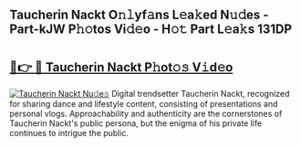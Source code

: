 ## Taucherin Nackt O𝚗𝚕yf𝚊ns L𝚎a𝚔ed N𝚞𝚍es - Part-kJW P𝚑𝚘tos Vi𝚍𝚎o - H𝚘𝚝 Part L𝚎a𝚔s 131DP

# <h2><a href="http://kfd5dh.oniu.top/?m=Taucherin+Nackt">🔗👉 🔴 Taucherin Nackt P𝚑ot𝚘𝚜 V𝚒d𝚎o</a></h2>

[![Taucherin Nackt Nu𝚍e𝚜](https://i.imgur.com/0qMVB7G.gif)](http://kfd5dh.oniu.top/?m=Taucherin+Nackt)
Digital trendsetter Taucherin Nackt, recognized for sharing dance and lifestyle content, consisting of presentations and personal vlogs. Approachability and authenticity are the cornerstones of Taucherin Nackt's public persona, but the enigma of his private life continues to intrigue the public.  
